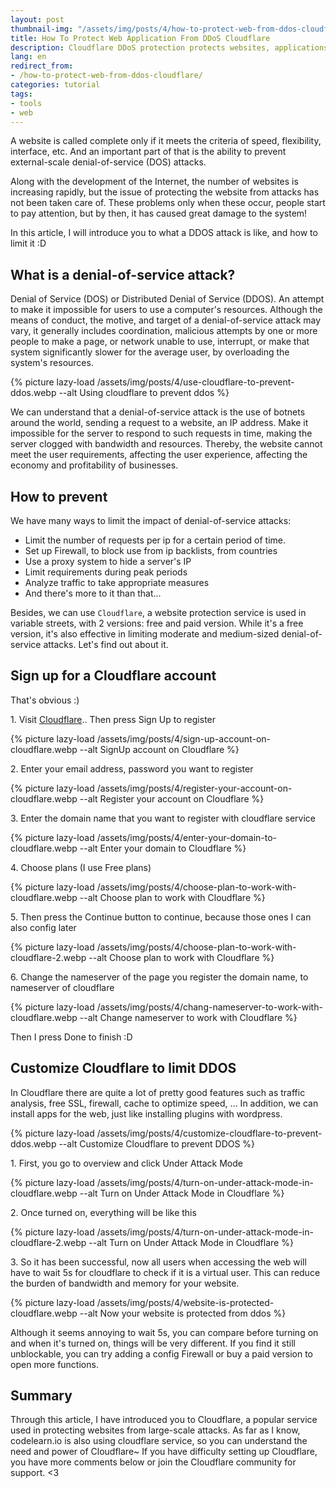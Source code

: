 ```yaml
---
layout: post
thumbnail-img: "/assets/img/posts/4/how-to-protect-web-from-ddos-cloudflare.webp"
title: How To Protect Web Application From DDoS Cloudflare
description: Cloudflare DDoS protection protects websites, applications, and entire networks while guaranteeing that genuine traffic does not suffer.
lang: en
redirect_from:
- /how-to-protect-web-from-ddos-cloudflare/
categories: tutorial
tags:
- tools
- web
---
```


A website is called complete only if it meets the criteria of speed, flexibility, interface, etc. And an important part of that is the ability to prevent external-scale denial-of-service (DOS) attacks.

Along with the development of the Internet, the number of websites is increasing rapidly, but the issue of protecting the website from attacks has not been taken care of. These problems only when these occur, people start to pay attention, but by then, it has caused great damage to the system!

In this article, I will introduce you to what a DDOS attack is like, and how to limit it :D

<div class="bg-light sidebar-module sidebar-module-inset" id="toc"></div>

## What is a denial-of-service attack?

Denial of Service (DOS) or Distributed Denial of Service (DDOS). An attempt to make it impossible for users to use a computer's resources. Although the means of conduct, the motive, and target of a denial-of-service attack may vary, it generally includes coordination, malicious attempts by one or more people to make a page, or network unable to use, interrupt, or make that system significantly slower for the average user, by overloading the system's resources.

{% picture lazy-load /assets/img/posts/4/use-cloudflare-to-prevent-ddos.webp --alt Using cloudflare to prevent ddos %}

We can understand that a denial-of-service attack is the use of botnets around the world, sending a request to a website, an IP address. Make it impossible for the server to respond to such requests in time, making the server clogged with bandwidth and resources. Thereby, the website cannot meet the user requirements, affecting the user experience, affecting the economy and profitability of businesses.


## How to prevent

We have many ways to limit the impact of denial-of-service attacks:

*    Limit the number of requests per ip for a certain period of time.
*    Set up Firewall, to block use from ip backlists, from countries
*    Use a proxy system to hide a server's IP
*    Limit requirements during peak periods
*    Analyze traffic to take appropriate measures
*    And there's more to it than that...

Besides, we can use `Cloudflare`, a website protection service is used in variable streets, with 2 versions: free and paid version. While it's a free version, it's also effective in limiting moderate and medium-sized denial-of-service attacks. Let's find out about it.

## Sign up for a Cloudflare account

That's obvious :)

1\. Visit [Cloudflare](https://www.cloudflare.com/).. Then press Sign Up to register

{% picture lazy-load /assets/img/posts/4/sign-up-account-on-cloudflare.webp --alt SignUp account on Cloudflare %}

2\. Enter your email address, password you want to register

{% picture lazy-load /assets/img/posts/4/register-your-account-on-cloudflare.webp --alt Register your account on Cloudflare %}

3\. Enter the domain name that you want to register with cloudflare service

{% picture lazy-load /assets/img/posts/4/enter-your-domain-to-cloudflare.webp --alt Enter your domain to Cloudflare %}

4\. Choose plans (I use Free plans)

{% picture lazy-load /assets/img/posts/4/choose-plan-to-work-with-cloudflare.webp --alt Choose plan to work with Cloudflare %}

5\. Then press the Continue button to continue, because those ones I can also config later

{% picture lazy-load /assets/img/posts/4/choose-plan-to-work-with-cloudflare-2.webp --alt Choose plan to work with Cloudflare %}

6\. Change the nameserver of the page you register the domain name, to nameserver of cloudflare

{% picture lazy-load /assets/img/posts/4/chang-nameserver-to-work-with-cloudflare.webp --alt Change nameserver to work with Cloudflare %}

Then I press Done to finish :D

## Customize Cloudflare to limit DDOS

In Cloudflare there are quite a lot of pretty good features such as traffic analysis, free SSL, firewall, cache to optimize speed, ... In addition, we can install apps for the web, just like installing plugins with wordpress.  

{% picture lazy-load /assets/img/posts/4/customize-cloudflare-to-prevent-ddos.webp --alt Customize Cloudflare to prevent DDOS %}

1\. First, you go to overview and click Under Attack Mode

{% picture lazy-load /assets/img/posts/4/turn-on-under-attack-mode-in-cloudflare.webp --alt Turn on Under Attack Mode in Cloudflare %}

2\. Once turned on, everything will be like this

{% picture lazy-load /assets/img/posts/4/turn-on-under-attack-mode-in-cloudflare-2.webp --alt Turn on Under Attack Mode in Cloudflare %}

3\. So it has been successful, now all users when accessing the web will have to wait 5s for cloudflare to check if it is a virtual user. This can reduce the burden of bandwidth and memory for your website. 

{% picture lazy-load /assets/img/posts/4/website-is-protected-cloudflare.webp --alt Now your website is protected from ddos %}

Although it seems annoying to wait 5s, you can compare before turning on and when it's turned on, things will be very different. If you find it still unblockable, you can try adding a config Firewall or buy a paid version to open more functions. 

## Summary

Through this article, I have introduced you to Cloudflare, a popular service used in protecting websites from large-scale attacks. As far as I know, codelearn.io is also using cloudflare service, so you can understand the need and power of Cloudflare~ If you have difficulty setting up Cloudflare, you have more comments below or join the Cloudflare community for support. <3
